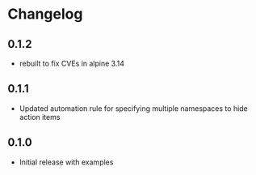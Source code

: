 # Changelog

## 0.1.2
* rebuilt to fix CVEs in alpine 3.14

## 0.1.1

* Updated automation rule for specifying multiple namespaces to hide action items

## 0.1.0

* Initial release with examples

